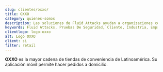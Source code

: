 ```yaml
---
slug: clientes/oxxo/
title: OXXO
category: quienes-somos
description: Las soluciones de Fluid Attacks ayudan a organizaciones como OXXO a identificar vulnerabilidades de seguridad en sus sistemas y gestionar sus superficies de ataque.
keywords: Fluid Attacks, Pruebas De Seguridad, Cliente, Industria, Empresa, Organizacion, Pentesting, Hacking Etico, Oxxo
clientlogo: logo-oxxo
alt: Logo OXXO
client: si
filter: retail
---
```


**OXXO** es la mayor cadena de tiendas de conveniencia de Latinoamérica.
Su aplicación móvil permite hacer pedidos a domicilio.
